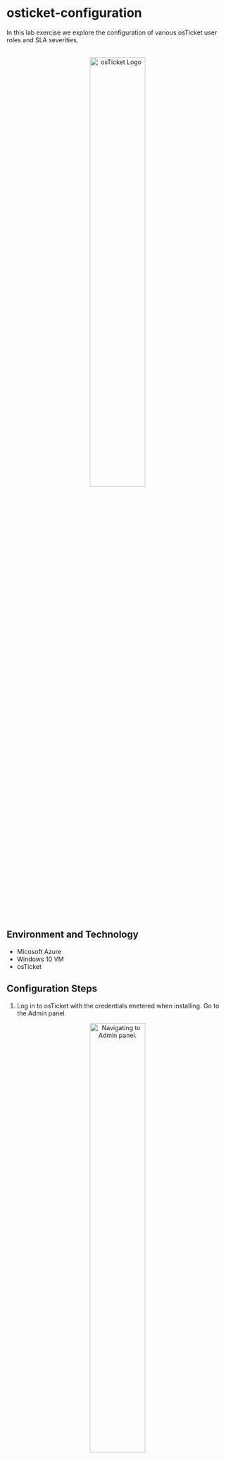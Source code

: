<h1> osticket-configuration </h1> 
In this lab exercise we explore the configuration of various osTicket user roles and SLA severities. 
<br></br>
<p align="center">
<img src="https://yunohost.org/user/images/osticket_logo.svg" height="50%" width="50%" alt="osTicket Logo"/>
</p>

<h2> Environment and Technology </h2> 

- Micosoft Azure
- Windows 10 VM
- osTicket

<h2> Configuration Steps </h2>

1. Log in to osTicket with the credentials enetered when installing. Go to the Admin panel.
<p align="center">
<img src="https://i.imgur.com/0trUjFq.png" height="50%" width="50%" alt="Navigating to Admin panel."/>
</p>

2. Click Agents, Roles, Add New Role.
<p align="center">
<img src="https://i.imgur.com/LwANded.png" height="50%" width="50%" alt="Creating New os Ticket Role."/>
</p>


3. Create a new role called "Supreme Admin". Give this role all permissions.
<p align="center">
<img src="https://i.imgur.com/5T4EMfM.png" height="50%" width="50%" alt="Creating Supreme Admin Role."/>
</p>

- Create System Admininistrator Department. Agents, Departments, Add New Department
- Create Level I and Level II Support Roles
- Create two new agents (support workers) 
- Allow all users to create tickets
- Create two new customers 
- Create 3 SLA severities
- Create help topics
- Practice creating, triaging, and solving tickets
